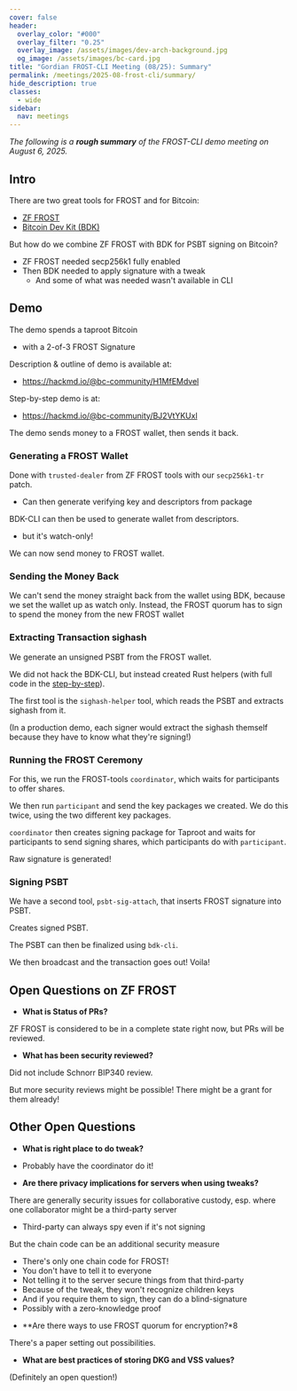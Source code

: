 ```yaml
---
cover: false
header:
  overlay_color: "#000"
  overlay_filter: "0.25"
  overlay_image: /assets/images/dev-arch-background.jpg
  og_image: /assets/images/bc-card.jpg
title: "Gordian FROST-CLI Meeting (08/25): Summary"
permalink: /meetings/2025-08-frost-cli/summary/
hide_description: true
classes:
  - wide
sidebar:
  nav: meetings
---
```


_The following is a **rough summary** of the FROST-CLI demo meeting on August 6, 2025._

## Intro

There are two great tools for FROST and for Bitcoin:

* [ZF FROST](https://frost.zfnd.org)
* [Bitcoin Dev Kit (BDK)](https://bitcoindevkit.org/)

But how do we combine ZF FROST with BDK for PSBT signing on Bitcoin?

* ZF FROST needed secp256k1 fully enabled
* Then BDK needed to apply signature with a tweak
   * And some of what was needed wasn't available in CLI

## Demo

The demo spends a taproot Bitcoin
- with a 2-of-3 FROST Signature

Description & outline of demo is available at:
* https://hackmd.io/@bc-community/H1MfEMdvel

Step-by-step demo is at:
* https://hackmd.io/@bc-community/BJ2VtYKUxl

The demo sends money to a FROST wallet, then sends it back.

### Generating a FROST Wallet

Done with `trusted-dealer` from ZF FROST tools with our `secp256k1-tr` patch.
* Can then generate verifying key and descriptors from package

BDK-CLI can then be used to generate wallet from descriptors.
- but it's watch-only!

We can now send money to FROST wallet.

### Sending the Money Back

We can't send the money straight back from the wallet using BDK, because we set the wallet up as watch only. Instead, the FROST quorum has to sign to spend the money from the new FROST wallet

### Extracting Transaction sighash

We generate an unsigned PSBT from the FROST wallet.

We did not hack the BDK-CLI, but instead created Rust helpers (with full code in the [step-by-step](https://hackmd.io/@bc-community/BJ2VtYKUxl)).

The first tool is the `sighash-helper` tool, which reads the PSBT and extracts sighash from it.

(In a production demo, each signer would extract the sighash themself because they have to know what they're signing!)

### Running the FROST Ceremony

For this, we run the FROST-tools `coordinator`, which waits for participants to offer shares.

 We then run `participant` and send the key packages we created. We do this twice, using the two different key packages.

`coordinator` then creates signing package for Taproot and waits for participants to send signing shares, which participants do with `participant`.

Raw signature is generated!

### Signing PSBT

We have a second tool, `psbt-sig-attach`, that inserts FROST signature into PSBT.

Creates signed PSBT.

The PSBT can then be finalized using `bdk-cli`.

We then broadcast and the transaction goes out! Voila!

## Open Questions on ZF FROST

* **What is Status of PRs?**

ZF FROST is considered to be in a complete state right now, but PRs will be reviewed.

* **What has been security reviewed?**

Did not include Schnorr BIP340 review.

But more security reviews might be possible! There might be a grant for them already!

## Other Open Questions

* **What is right place to do tweak?**

- Probably have the coordinator do it!

* **Are there privacy implications for servers when using tweaks?**

There are generally security issues for collaborative custody, esp. where one collaborator might be a third-party server
- Third-party can always spy even if it's not signing

But the chain code can be an additional security measure
- There's only one chain code for FROST!
- You don't have to tell it to everyone
- Not telling it to the server secure things from that third-party
- Because of the tweak, they won't recognize children keys
- And if you require them to sign, they can do a blind-signature
- Possibly with a zero-knowledge proof

* **Are there ways to use FROST quorum for encryption?*8

There's a paper setting out possibilities.

* **What are best practices of storing DKG and VSS values?**

(Definitely an open question!)
